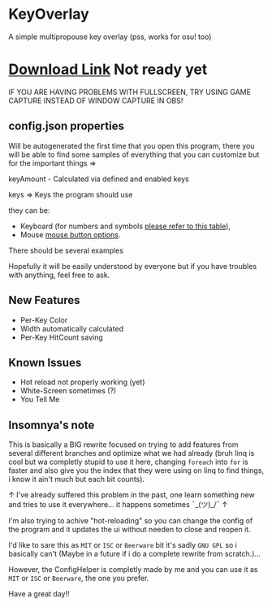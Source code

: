 
# KeyOverlay
 A simple multipropouse key overlay (pss, works for osu! too)

# [Download Link]() Not ready yet
IF YOU ARE HAVING PROBLEMS WITH FULLSCREEN, TRY USING GAME CAPTURE INSTEAD OF WINDOW CAPTURE IN OBS!


## config.json properties

Will be autogenerated the first time that you open this program, there you will be able to find some samples of everything that you can customize but for the important things =>

keyAmount - Calculated via defined and enabled keys

keys => Keys the program should use

they can be:
* Keyboard (for numbers and symbols [please refer to this table](https://www.sfml-dev.org/documentation/2.5.1/classsf_1_1Keyboard.php#acb4cacd7cc5802dec45724cf3314a142)),
* Mouse [mouse button options](https://www.sfml-dev.org/documentation/2.5.1/classsf_1_1Mouse.php#a4fb128be433f9aafe66bc0c605daaa90).

There should be several examples

Hopefully it will be easily understood by everyone but if you have troubles with anything, feel free to ask.

## New Features

* Per-Key Color
* Width automatically calculated
* Per-Key HitCount saving

## Known Issues

* Hot reload not properly working (yet)
* White-Screen sometimes (?)
* You Tell Me

## Insomnya's note

This is basically a BIG rewrite focused on trying to add features from several different branches and optimize what we had already (bruh linq is cool but wa completly stupid to use it here, changing ``foreach`` into ``for`` is faster and also give you the index that they were using on linq to find things, i know it ain't much but each bit counts).

↑ I've already suffered this problem in the past, one learn something new and tries to use it everywhere... it happens sometimes ¯\_(ツ)_/¯ ↑

I'm also trying to achive "hot-reloading" so you can change the config of the program and it updates the ui without needen to close and reopen it.

I'd like to sare this as ``MIT`` or ``ISC`` or ``Beerware`` bit it's sadly ``GNU GPL`` so i basically can't (Maybe in a future if i do a complete rewrite from scratch.)...

However, the ConfigHelper is completly made by me and you can use it as ``MIT`` or ``ISC`` or ``Beerware``, the one you prefer.

Have a great day!!

